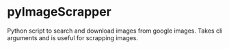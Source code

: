 # pyImageScrapper
Python script to search and download images from google images. Takes cli arguments and is useful for scrapping images.
